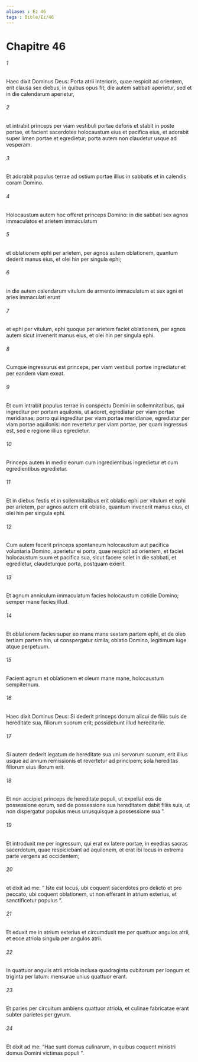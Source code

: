 ```yaml
---
aliases : Ez 46
tags : Bible/Ez/46
---
```


# Chapitre 46

###### 1
Haec dixit Dominus Deus: Porta atrii interioris, quae respicit ad orientem, erit clausa sex diebus, in quibus opus fit; die autem sabbati aperietur, sed et in die calendarum aperietur, 
###### 2
et intrabit princeps per viam vestibuli portae deforis et stabit in poste portae, et facient sacerdotes holocaustum eius et pacifica eius, et adorabit super limen portae et egredietur; porta autem non claudetur usque ad vesperam. 
###### 3
Et adorabit populus terrae ad ostium portae illius in sabbatis et in calendis coram Domino. 
###### 4
Holocaustum autem hoc offeret princeps Domino: in die sabbati sex agnos immaculatos et arietem immaculatum 
###### 5
et oblationem ephi per arietem, per agnos autem oblationem, quantum dederit manus eius, et olei hin per singula ephi; 
###### 6
in die autem calendarum vitulum de armento immaculatum et sex agni et aries immaculati erunt 
###### 7
et ephi per vitulum, ephi quoque per arietem faciet oblationem, per agnos autem sicut invenerit manus eius, et olei hin per singula ephi.
###### 8
Cumque ingressurus est princeps, per viam vestibuli portae ingrediatur et per eandem viam exeat. 
###### 9
Et cum intrabit populus terrae in conspectu Domini in sollemnitatibus, qui ingreditur per portam aquilonis, ut adoret, egrediatur per viam portae meridianae; porro qui ingreditur per viam portae meridianae, egrediatur per viam portae aquilonis: non revertetur per viam portae, per quam ingressus est, sed e regione illius egredietur. 
###### 10
Princeps autem in medio eorum cum ingredientibus ingredietur et cum egredientibus egredietur. 
###### 11
Et in diebus festis et in sollemnitatibus erit oblatio ephi per vitulum et ephi per arietem, per agnos autem erit oblatio, quantum invenerit manus eius, et olei hin per singula ephi. 
###### 12
Cum autem fecerit princeps spontaneum holocaustum aut pacifica voluntaria Domino, aperietur ei porta, quae respicit ad orientem, et faciet holocaustum suum et pacifica sua, sicut facere solet in die sabbati, et egredietur, claudeturque porta, postquam exierit.
###### 13
Et agnum anniculum immaculatum facies holocaustum cotidie Domino; semper mane facies illud. 
###### 14
Et oblationem facies super eo mane mane sextam partem ephi, et de oleo tertiam partem hin, ut conspergatur simila; oblatio Domino, legitimum iuge atque perpetuum. 
###### 15
Facient agnum et oblationem et oleum mane mane, holocaustum sempiternum.
###### 16
Haec dixit Dominus Deus: Si dederit princeps donum alicui de filiis suis de hereditate sua, filiorum suorum erit; possidebunt illud hereditarie. 
###### 17
Si autem dederit legatum de hereditate sua uni servorum suorum, erit illius usque ad annum remissionis et revertetur ad principem; sola hereditas filiorum eius illorum erit. 
###### 18
Et non accipiet princeps de hereditate populi, ut expellat eos de possessione eorum, sed de possessione sua hereditatem dabit filiis suis, ut non dispergatur populus meus unusquisque a possessione sua ”.
###### 19
Et introduxit me per ingressum, qui erat ex latere portae, in exedras sacras sacerdotum, quae respiciebant ad aquilonem, et erat ibi locus in extrema parte vergens ad occidentem; 
###### 20
et dixit ad me: “ Iste est locus, ubi coquent sacerdotes pro delicto et pro peccato, ubi coquent oblationem, ut non efferant in atrium exterius, et sanctificetur populus ”. 
###### 21
Et eduxit me in atrium exterius et circumduxit me per quattuor angulos atrii, et ecce atriola singula per angulos atrii. 
###### 22
In quattuor angulis atrii atriola inclusa quadraginta cubitorum per longum et triginta per latum: mensurae unius quattuor erant. 
###### 23
Et paries per circuitum ambiens quattuor atriola, et culinae fabricatae erant subter parietes per gyrum. 
###### 24
Et dixit ad me: “Hae sunt domus culinarum, in quibus coquent ministri domus Domini victimas populi ”.
